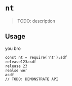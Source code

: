 # `nt`

> TODO: description

## Usage
you bro
```
const nt = require('nt');sdf
release123asdf
release 23
realse wer
asdf
// TODO: DEMONSTRATE API
```
